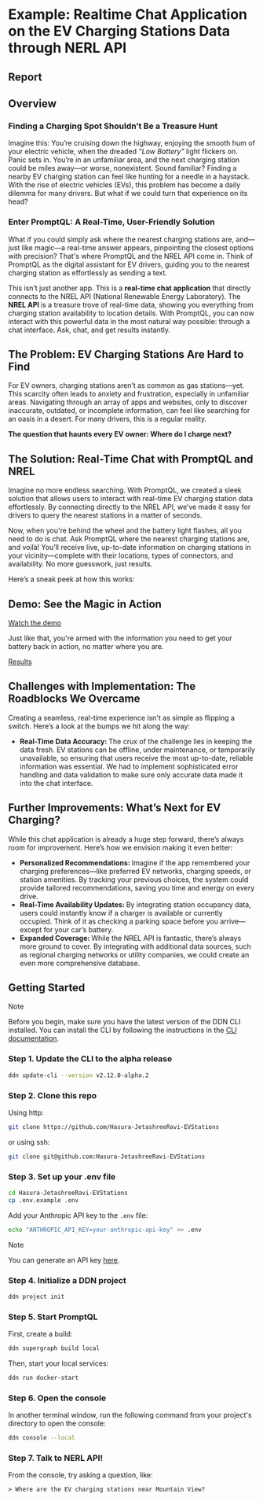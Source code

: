 # Example: Realtime Chat Application on the EV Charging Stations Data through NERL API

## Report

## Overview

### Finding a Charging Spot Shouldn’t Be a Treasure Hunt

Imagine this: You’re cruising down the highway, enjoying the smooth hum of your electric vehicle, when the dreaded <i> “Low Battery” </i> light flickers on. Panic sets in. You’re in an unfamiliar area, and the next charging station could be miles away—or worse, nonexistent. Sound familiar? Finding a nearby EV charging station can feel like hunting for a needle in a haystack. With the rise of electric vehicles (EVs), this problem has become a daily dilemma for many drivers. But what if we could turn that experience on its head?

### Enter PromptQL: A Real-Time, User-Friendly Solution

What if you could simply ask where the nearest charging stations are, and—just like magic—a real-time answer appears, pinpointing the closest options with precision? That's where PromptQL and the NREL API come in. Think of PromptQL as the digital assistant for EV drivers, guiding you to the nearest charging station as effortlessly as sending a text.

This isn’t just another app. This is a <b> real-time chat application </b> that directly connects to the NREL API (National Renewable Energy Laboratory). The <b> NREL API </b> is a treasure trove of real-time data, showing you everything from charging station availability to location details. With PromptQL, you can now interact with this powerful data in the most natural way possible: through a chat interface. Ask, chat, and get results instantly.

## The Problem: EV Charging Stations Are Hard to Find

For EV owners, charging stations aren’t as common as gas stations—yet. This scarcity often leads to anxiety and frustration, especially in unfamiliar areas. Navigating through an array of apps and websites, only to discover inaccurate, outdated, or incomplete information, can feel like searching for an oasis in a desert. For many drivers, this is a regular reality.

<b> The question that haunts every EV owner: Where do I charge next? </b>

## The Solution: Real-Time Chat with PromptQL and NREL

Imagine no more endless searching. With PromptQL, we created a sleek solution that allows users to interact with real-time EV charging station data effortlessly. By connecting directly to the NREL API, we’ve made it easy for drivers to query the nearest stations in a matter of seconds.

Now, when you're behind the wheel and the battery light flashes, all you need to do is chat. Ask PromptQL where the nearest charging stations are, and voilà! You’ll receive live, up-to-date information on charging stations in your vicinity—complete with their locations, types of connectors, and availability. No more guesswork, just results.

Here’s a sneak peek at how this works:

## Demo: See the Magic in Action

[Watch the demo](https://youtu.be/xEPPMKCTtxU)

Just like that, you're armed with the information you need to get your battery back in action, no matter where you are.

[Results](https://github.com/jraviS2023/Hasura-JetashreeRavi-EVStations/blob/main/la.png)

## Challenges with Implementation: The Roadblocks We Overcame

Creating a seamless, real-time experience isn't as simple as flipping a switch. Here’s a look at the bumps we hit along the way:

- <b> Real-Time Data Accuracy: </b> The crux of the challenge lies in keeping the data fresh. EV stations can be offline, under maintenance, or temporarily unavailable, so ensuring that users receive the most up-to-date, reliable information was essential. We had to implement sophisticated error handling and data validation to make sure only accurate data made it into the chat interface.

## Further Improvements: What’s Next for EV Charging?

While this chat application is already a huge step forward, there’s always room for improvement. Here’s how we envision making it even better:

- <b> Personalized Recommendations: </b> Imagine if the app remembered your charging preferences—like preferred EV networks, charging speeds, or station amenities. By tracking your previous choices, the system could provide tailored recommendations, saving you time and energy on every drive.
- <b> Real-Time Availability Updates: </b> By integrating station occupancy data, users could instantly know if a charger is available or currently occupied. Think of it as checking a parking space before you arrive—except for your car’s battery.
- <b> Expanded Coverage: </b> While the NREL API is fantastic, there’s always more ground to cover. By integrating with additional data sources, such as regional charging networks or utility companies, we could create an even more comprehensive database.

## Getting Started

> [!NOTE]
> Before you begin, make sure you have the latest version of the DDN CLI installed. You can install the CLI by
> following the instructions in the [CLI documentation](https://promptql.hasura.io/docs/installation).

### Step 1. Update the CLI to the alpha release

```bash
ddn update-cli --version v2.12.0-alpha.2
```

### Step 2. Clone this repo

Using http:

```bash
git clone https://github.com/Hasura-JetashreeRavi-EVStations
```

or using ssh:

```bash
git clone git@github.com:Hasura-JetashreeRavi-EVStations
```

### Step 3. Set up your .env file

```bash
cd Hasura-JetashreeRavi-EVStations
cp .env.example .env
```

Add your Anthropic API key to the `.env` file:

```bash
echo "ANTHROPIC_API_KEY=your-anthropic-api-key" >> .env
```

> [!NOTE]
> You can generate an API key [here](https://console.anthropic.com/settings/keys).

### Step 4. Initialize a DDN project

```bash
ddn project init
```

### Step 5. Start PromptQL

First, create a build:

```bash
ddn supergraph build local
```

Then, start your local services:

```bash
ddn run docker-start
```

### Step 6. Open the console

In another terminal window, run the following command from your project's directory to open the console:

```bash
ddn console --local
```

### Step 7. Talk to NERL API!

From the console, try asking a question, like:

```plaintext
> Where are the EV charging stations near Mountain View?
```
